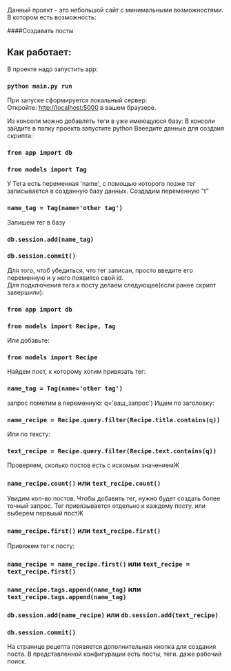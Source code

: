 Данный проект - это небольшой сайт с минимальными возможностями.
В котором есть возможность:

####Создавать посты





## Как работает:

В проекте надо запустить app: 

### `python main.py run`

При запуске сформируется локальный сервер:<br />
Откройте: [http://localhost:5000](http://localhost:5000) в вашем браузере.

Из консоли можно добавлять теги в уже имеющуюся базу:
В консоли зайдите в папку проекта
запустите python
Ввеедите данные для создаия скрипта:
### `from app import db`
### `from models import Tag`
У Тега есть переменная 'name', с помощью которого позже тег записывается в созданную базу данных.
Создадим переменную "t"
### `name_tag = Tag(name='other tag')`
Запишем тег в базу
### `db.session.add(name_tag)`
### `db.session.commit()`
Для того, чтоб убедиться, что тег записан, просто введите его переменную и у него появится свой id.<br />
Для подключения тега к посту делаем следующее(если ранее скрипт завершили):
### `from app import db`
### `from models import Recipe, Tag`
Или добавьте:
### `from models import Recipe`
Найдем пост, к которому хотим привязать тег:

### `name_tag = Tag(name='other tag')`
запрос пометим в переменную:
q='ваш_запрос')
Ищем по заголовку:
### `name_recipe = Recipe.query.filter(Recipe.title.contains(q))`
Или по тексту:
### `text_recipe = Recipe.query.filter(Recipe.text.contains(q))`
Проверяем, сколько постов есть с искомым значениемЖ
### `name_recipe.count()` или `text_recipe.count()`
Увидим кол-во постов.
Чтобы добавить тег, нужно будет создать более точный запрос. Тег привязывается отдельно к каждому посту.
или выберем первыый постЖ
### `name_recipe.first()` или `text_recipe.first()`
Привяжем тег к посту:
### `name_recipe = name_recipe.first()` или `text_recipe = text_recipe.first()`
### `name_recipe.tags.append(name_tag)` или `text_recipe.tags.append(name_tag)`

### `db.session.add(name_recipe)` или `db.session.add(text_recipe)`
### `db.session.commit()`

На странице рецепта появяется дополнительная кнопка для создания поста.
В представленной конфигурации есть посты, теги.
даже рабочий поиск.
